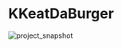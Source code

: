 # KKeatDaBurger

![project_snapshot](https://user-images.githubusercontent.com/68077734/96676461-f4b92900-1332-11eb-8746-f4ed65509f28.png)
